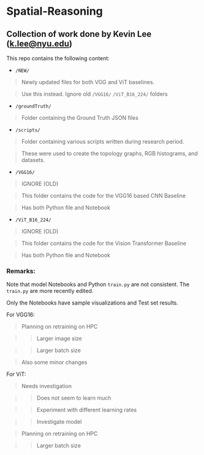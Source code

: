 # Spatial-Reasoning

## Collection of work done by Kevin Lee (k.lee@nyu.edu)

This repo contains the following content:

* `/NEW/`

> Newly updated files for both VGG and ViT baselines.

> Use this instead. Ignore old `/VGG16/` `/ViT_B16_224/` folders

* `/groundTruth/`

> Folder containing the Ground Truth JSON files

* `/scripts/`

> Folder containing various scripts written during research period.

> These were used to create the topology graphs, RGB histograms, and datasets.

* `/VGG16/`

> IGNORE (OLD)

> This folder contains the code for the VGG16 based CNN Baseline

> Has both Python file and Notebook

* `/ViT_B16_224/`

> IGNORE (OLD)

> This folder contains the code for the Vision Transformer Baseline

> Has both Python file and Notebook


### Remarks:

Note that model Notebooks and Python `train.py` are not consistent. The `train.py` are more recently edited.

Only the Notebooks have sample visualizations and Test set results.

For VGG16:

> Planning on retraining on HPC

>> Larger image size

>> Larger batch size

> Also some minor changes

For ViT:

> Needs investigation

>> Does not seem to learn much

>> Experiment with different learning rates

>> Investigate model

> Planning on retraining on HPC

>> Larger batch size
